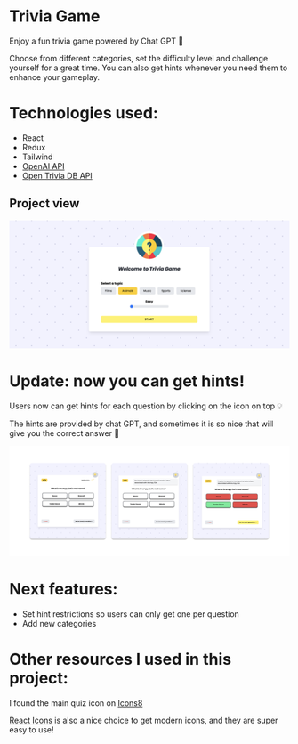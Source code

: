 # Trivia Game
<p>Enjoy a fun trivia game powered by Chat GPT 🤖</p>
<p>Choose from different categories, set the difficulty level and challenge yourself for a great time. You can also get hints whenever you need them to enhance your gameplay.</p>

# Technologies used:
<ul>
  <li>React</li>
  <li>Redux</li>
  <li>Tailwind</li>
  <li><a href="https://openai.com/product" target="_blank">OpenAI API</a></li>
  <li><a href="https://opentdb.com/api_config.php" target="_blank">Open Trivia DB API</a></li>
</ul>

## Project view
<img src="./src/media/trivia.png">

# Update: now you can get hints!
<p>Users now can get hints for each question by clicking on the icon on top 💡</p>
<p>The hints are provided by chat GPT, and sometimes it is so nice that will give you the correct answer 🥲</p>
<img src="./src/media/screenshoots.png">


# Next features:
<ul>
  <li>Set hint restrictions so users can only get one per question</li>
  <li>Add new categories</li>
</ul>

# Other resources I used in this project:
<p>I found the main quiz icon on <a href="https://icons8.com/" target="_blank">Icons8</a></p>
<p><a href="https://react-icons.github.io/react-icons/" target="_blank">React Icons</a> is also a nice choice to get modern icons, and they are super easy to use!</p>
